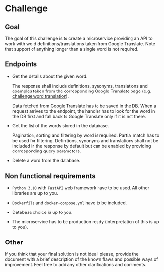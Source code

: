 # Challenge 

## Goal

The goal of this challenge is to create a microservice providing an API to work with word definitions/translations taken from Google Translate. Note that support of anything longer than a single word is not required.

## Endpoints

- Get the details about the given word. 
  
  The response shall include definitions, synonyms, translations and examples taken from the corresponding Google Translate page (e.g. [challenge word translation](https://translate.google.com/?sl=en&tl=ru&text=challenge&op=translate)).
  
  Data fetched from Google Translate has to be saved in the DB. When a request arrives to the endpoint, the handler has to look for the word in the DB first and fall back to Google Translate only if it is not there.

- Get the list of the words stored in the database. 
  
  Pagination, sorting and filtering by word is required. Partial match has to be used for filtering. Definitions, synonyms and translations shall not be included in the response by default but can be enabled by providing corresponding query parameters.

- Delete a word from the database.

## Non functional requirements

- `Python 3.10` with `FastAPI` web framework have to be used. All other libraries are up to you.

- `Dockerfile` and `docker-compose.yml` have to be included.

- Database choice is up to you.

- The microservice has to be production ready (interpretation of this is up to you).

## Other

If you think that your final solution is not ideal, please, provide the document with a brief description of the known flaws and possible ways of improvement. Feel free to add any other clarifications and comments.